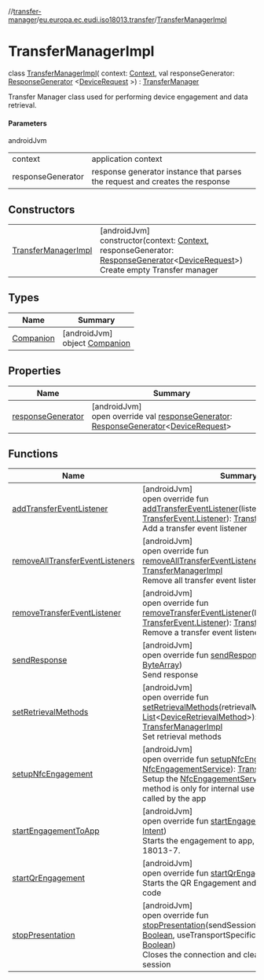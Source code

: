 //[transfer-manager](../../../index.md)/[eu.europa.ec.eudi.iso18013.transfer](../index.md)/[TransferManagerImpl](index.md)

# TransferManagerImpl

class [TransferManagerImpl](index.md)(
context: [Context](https://developer.android.com/reference/kotlin/android/content/Context.html), val
responseGenerator: [ResponseGenerator](../../eu.europa.ec.eudi.iso18013.transfer.response/-response-generator/index.md)
&lt;[DeviceRequest](../../eu.europa.ec.eudi.iso18013.transfer.response/-device-request/index.md)
&gt;) : [TransferManager](../-transfer-manager/index.md)

Transfer Manager class used for performing device engagement and data retrieval.

#### Parameters

androidJvm

|                   |                                                                              |
|-------------------|------------------------------------------------------------------------------|
| context           | application context                                                          |
| responseGenerator | response generator instance that parses the request and creates the response |

## Constructors

|                                                  |                                                                                                                                                                                                                                                                                                                                                                                            |
|--------------------------------------------------|--------------------------------------------------------------------------------------------------------------------------------------------------------------------------------------------------------------------------------------------------------------------------------------------------------------------------------------------------------------------------------------------|
| [TransferManagerImpl](-transfer-manager-impl.md) | [androidJvm]<br>constructor(context: [Context](https://developer.android.com/reference/kotlin/android/content/Context.html), responseGenerator: [ResponseGenerator](../../eu.europa.ec.eudi.iso18013.transfer.response/-response-generator/index.md)&lt;[DeviceRequest](../../eu.europa.ec.eudi.iso18013.transfer.response/-device-request/index.md)&gt;)<br>Create empty Transfer manager |

## Types

| Name                             | Summary                                                 |
|----------------------------------|---------------------------------------------------------|
| [Companion](-companion/index.md) | [androidJvm]<br>object [Companion](-companion/index.md) |

## Properties

| Name                                       | Summary                                                                                                                                                                                                                                                                                |
|--------------------------------------------|----------------------------------------------------------------------------------------------------------------------------------------------------------------------------------------------------------------------------------------------------------------------------------------|
| [responseGenerator](response-generator.md) | [androidJvm]<br>open override val [responseGenerator](response-generator.md): [ResponseGenerator](../../eu.europa.ec.eudi.iso18013.transfer.response/-response-generator/index.md)&lt;[DeviceRequest](../../eu.europa.ec.eudi.iso18013.transfer.response/-device-request/index.md)&gt; |

## Functions

| Name                                                                      | Summary                                                                                                                                                                                                                                                                                                                                                                                                                                            |
|---------------------------------------------------------------------------|----------------------------------------------------------------------------------------------------------------------------------------------------------------------------------------------------------------------------------------------------------------------------------------------------------------------------------------------------------------------------------------------------------------------------------------------------|
| [addTransferEventListener](add-transfer-event-listener.md)                | [androidJvm]<br>open override fun [addTransferEventListener](add-transfer-event-listener.md)(listener: [TransferEvent.Listener](../-transfer-event/-listener/index.md)): [TransferManagerImpl](index.md)<br>Add a transfer event listener                                                                                                                                                                                                          |
| [removeAllTransferEventListeners](remove-all-transfer-event-listeners.md) | [androidJvm]<br>open override fun [removeAllTransferEventListeners](remove-all-transfer-event-listeners.md)(): [TransferManagerImpl](index.md)<br>Remove all transfer event listeners                                                                                                                                                                                                                                                              |
| [removeTransferEventListener](remove-transfer-event-listener.md)          | [androidJvm]<br>open override fun [removeTransferEventListener](remove-transfer-event-listener.md)(listener: [TransferEvent.Listener](../-transfer-event/-listener/index.md)): [TransferManagerImpl](index.md)<br>Remove a transfer event listener                                                                                                                                                                                                 |
| [sendResponse](send-response.md)                                          | [androidJvm]<br>open override fun [sendResponse](send-response.md)(responseBytes: [ByteArray](https://kotlinlang.org/api/latest/jvm/stdlib/kotlin/-byte-array/index.html))<br>Send response                                                                                                                                                                                                                                                        |
| [setRetrievalMethods](set-retrieval-methods.md)                           | [androidJvm]<br>open override fun [setRetrievalMethods](set-retrieval-methods.md)(retrievalMethods: [List](https://kotlinlang.org/api/latest/jvm/stdlib/kotlin.collections/-list/index.html)&lt;[DeviceRetrievalMethod](../-device-retrieval-method/index.md)&gt;): [TransferManagerImpl](index.md)<br>Set retrieval methods                                                                                                                       |
| [setupNfcEngagement](setup-nfc-engagement.md)                             | [androidJvm]<br>open override fun [setupNfcEngagement](setup-nfc-engagement.md)(service: [NfcEngagementService](../../eu.europa.ec.eudi.iso18013.transfer.engagement/-nfc-engagement-service/index.md)): [TransferManagerImpl](index.md)<br>Setup the [NfcEngagementService](../../eu.europa.ec.eudi.iso18013.transfer.engagement/-nfc-engagement-service/index.md) Note: This method is only for internal use and should not be called by the app |
| [startEngagementToApp](start-engagement-to-app.md)                        | [androidJvm]<br>open override fun [startEngagementToApp](start-engagement-to-app.md)(intent: [Intent](https://developer.android.com/reference/kotlin/android/content/Intent.html))<br>Starts the engagement to app, according to ISO 18013-7.                                                                                                                                                                                                      |
| [startQrEngagement](start-qr-engagement.md)                               | [androidJvm]<br>open override fun [startQrEngagement](start-qr-engagement.md)()<br>Starts the QR Engagement and generates the QR code                                                                                                                                                                                                                                                                                                              |
| [stopPresentation](stop-presentation.md)                                  | [androidJvm]<br>open override fun [stopPresentation](stop-presentation.md)(sendSessionTerminationMessage: [Boolean](https://kotlinlang.org/api/latest/jvm/stdlib/kotlin/-boolean/index.html), useTransportSpecificSessionTermination: [Boolean](https://kotlinlang.org/api/latest/jvm/stdlib/kotlin/-boolean/index.html))<br>Closes the connection and clears the data of the session                                                              |
